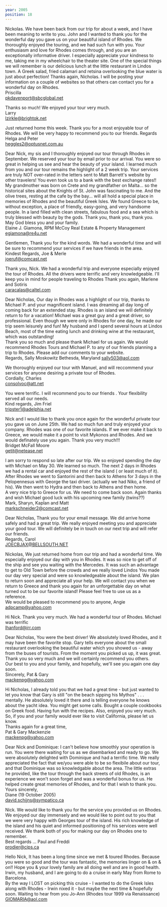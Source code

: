 ```yaml
---
year: 2005
position: 18
---
```

Nickolas. We have been back from our trip for about a week, and I have been meaning to write to you. John and I wanted to thank you for the wonderful day you gave us on your beautiful island of Rhodes. We thoroughly enjoyed the touring, and we had such fun with you. Your enthusiasm and love for Rhodes comes through, and you are an exceptionally informative driver. I especially appreciate your kindness to me, taking me in my wheelchair to the theater site. One of the special things we will remember is our delicious lunch at the little restaurant in Lindos town. A Greek salad, fried calamari and retsina overlooking the blue water is just about perfection! Thanks again, Nicholas. I will be posting your information on a couple of websites so that others can contact you for a wonderful day on Rhodes.<br>
Priscilla<br>
pkdavenport@sbcglobal.net

Thanks so much! We enjoyed your tour very much.<br>
Larry<br>
lzirkle@brightok.net

Just returned home this week. Thank you for a most enjoyable tour of Rhodes. We will be very happy to recommend you to our friends. Regards<br>
Helga and Peter<br>
heggles2@optusnet.com.au

Dear Nick, my sis and I thoroughly enjoyed our tour through Rhodes in September. We reserved your tour by email prior to our arrival. You were so great in helping us see and hear the beauty of your island. I learned much from you and our tour remains the highlight of a 2 week trip. Your services are truly NOT over-rated in the letters sent to Matt Barrett's website by other travelers! You even took us to a bank with the best exchange rates!! My grandmother was born on Crete and my grandfather on Malta... so the historical sites about the Knights of St. John was fascinating to me. And the olive trees, resting at the cafe by the bay... will all hold a special place in memories of Rhodes and the beautiful Greek Isles. We found Greece to be, without exception, a place of friendly, easy-going, and very handsome people. In a land filled with clean streets, fabulous food and a sea which is truly blessed with beauty by the gods. Thank you, thank you, thank you. May God bless you and your family.<br>
Elaine J. Giamona, RPM McCoy Real Estate & Property Management<br>
egiamona@re4u.net

Gentlemen, Thank you for the kind words. We had a wonderful time and will be sure to recommend your services if we have friends in the area.<br>
Kindest Regards, Joe & Merle<br>
joeruf@comcast.net

Thank you, Nick. We had a wonderful trip and everyone especially enjoyed the tour of Rhodes. All the drivers were terrific and very knowledgeable. I'll keep you in mind for people traveling to Rhodes Thank you again, Marlene and Sotiris<br>
caracalas@caltel.com

Dear Nicholas, Our day in Rhodes was a highlight of our trip, thanks to Michael P. and your magnificent island. I was dreaming all day long of coming back for an extended stay. Rhodes is an island we will definitely return to for a vacation! Michael was a great guy and a great driver, so professional. Even though we were only in Rhodes for one day, he made our trip seem leisurely and fun! My husband and I spend several hours at Lindos Beach, most of the time eating lunch and drinking wine at the restaurant, which was outstanding!<br>
Thank you so much and please thank Michael for us again. We would recommend Rhodes Tours and Michael P. to any of our friends planning a trip to Rhodes. Please add our comments to your website.<br>
Regards, Sally Moskowitz Bethesda, Maryland sally503@aol.com

We thoroughly enjoyed our tour with Manuel, and will reccommend your services for anyone desiring a private tour of Rhodes.<br>
Cordially, Charles<br>
consolvoc@att.net

You were terrific. I will recommend you to our friends . Your flexibility served all our needs.<br>
Kind regards, Jim Friel<br>
tripster1@adelphia.net

Nick and I would like to thank you once again for the wonderful private tour you gave us on June 25th. We had so much fun and truly enjoyed your company. Rhodes was one of our favorite islands. If we ever make it back to Greece, we would make it a point to visit Mykonos and Rhodes. And we would definately use you again. Thank you very much!!!<br>
Bridget McFall Moore<br>
getit@netease.net

I am sorry to respond so late after our trip. We so enjoyed spending the day with Michael on May 30. We learned so much. The next 2 days in Rhodes we had a rental car and enjoyed the rest of the island ( or least much of it). After Rhodes we went to Santorini and then back to Athens for 3 days in the Pelopennesus with George the taxi driver. (actually we had Niko, a friend of his). We then went to Hydra and then back to Athens and then home.<br>
A very nice trip to Greece for us. We need to come back soon. Again thanks and wish Michael good luck with his upcoming new family (twins??)<br>
Mark, Sharyn, Kaplan and Matt<br>
markschneider2@comcast.net

Dear Nicholas, Thank you for your email message. We did arrive home safely and had a great trip. We really enjoyed meeting you and appreciate your good tour. We will definitely be in touch on our next trip and will refer our friends.<br>
Regards, Carol<br>
JOECBJAX@BELLSOUTH.NET

Nickolas, We just returned home from our trip and had a wonderful time. We especially enjoyed our day with you in Rhodes. It was so nice to get off of the ship and see you waiting with the Mercedes. It was such an advantage to get to Old Town before the crowds and we really loved Lindos You made our day very special and were so knowledgeable about the island. We plan to return soon and appreciate all your help. We will contact you when we return to Greece and thank you again for an unforgettable day on what turned out to be our favorite island! Please feel free to use us as a reference.<br>
We would be pleased to recommend you to anyone, Angie<br>
adpcamp@yahoo.com

Hi Nick. Thank you very much. We had a wonderful tour of Rhodes. Michael was terrific<br>
lhanford@irr.com

Dear Nicholas, You were the best driver! We absolutely loved Rhodes, and it may have been the favorite stop. Gary tells everyone about the small restaurant overlooking the beautiful water which you showed us - away from the buses of tourists. From the moment you picked us up, it was great. Thank you so very much and we will certainly recommend you others.<br>
Our best to you and your family, and hopefully, we'll see you again one day soon.<br>
Sincerely, Pat & Gary<br>
mackenpg@yahoo.com

Hi Nicholas, I already told you that we had a great time - but just wanted to let you know that Gary is still "on the beach sipping his Mythos" . . . mentally. He absolutely loved it there and is telling everyone he knows about the yacht idea. You might get some calls. Bought a couple cookbooks on Greek food. Having fun with the recipes. Also, enjoyed you very much. So, if you and your family would ever like to visit California, please let us know.<br>
Thanks again for a great time,<br>
Pat & Gary Mackenzie<br>
mackenpg@yahoo.com

Dear Nick and Dominique: I can't believe how smoothly your operation is run. You were there waiting for us as we disembarked and ready to go. We were absolutely delighted with Dominique and had a terrific time. We really appreciated the fact that we/you were able to be so flexibile about our tour, and that Dominique was so knowledgable about the area. The little extras he provided, like the tour through the back streets of old Rhodes, is an experience we won't soon forget and was a wonderful bonus for us. He helped create great memories of Rhodes, and for that I wish to thank you. Yours sincerely,<br>
Diane (19 October 2005)<br>
david.schijns@sympatico.ca

Nick. We would like to thank you for the service you provided us on Rhodes. We enjoyed our day immensely and we would like to point out to you that we were very happy with Georges tour of the island. His rich knowledge of the island and his quiet and informed positioning of his services were well received. We thank both of you for making our day on Rhodes one to remember.<br>
Best regards ... Paul and Freddi<br>
prodier@cips.ca

Hello Nick, It has been a long time since we met & toured Rhodes. Because you were so good and the tour was fantastic, the memories linger on & on & on!! Hope you & your lovely family are all doing well and are in good health.<br>
Irwin, my husband, and I are going to do a cruise in early May from Rome to Barcelona.<br>
By the way I LOST on picking this cruise - I wanted to do the Greek Isles along with Rhodes - Irwin nixed it - but maybe the next time & hopefully soon. Waiting to hear from you Jo-Ann (Rhodes tour 1999 via Renaissance) GIOMARIA@aol.com